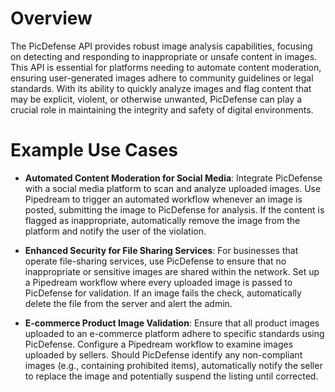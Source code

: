 # Overview

The PicDefense API provides robust image analysis capabilities, focusing on detecting and responding to inappropriate or unsafe content in images. This API is essential for platforms needing to automate content moderation, ensuring user-generated images adhere to community guidelines or legal standards. With its ability to quickly analyze images and flag content that may be explicit, violent, or otherwise unwanted, PicDefense can play a crucial role in maintaining the integrity and safety of digital environments.

# Example Use Cases

- **Automated Content Moderation for Social Media**: Integrate PicDefense with a social media platform to scan and analyze uploaded images. Use Pipedream to trigger an automated workflow whenever an image is posted, submitting the image to PicDefense for analysis. If the content is flagged as inappropriate, automatically remove the image from the platform and notify the user of the violation.

- **Enhanced Security for File Sharing Services**: For businesses that operate file-sharing services, use PicDefense to ensure that no inappropriate or sensitive images are shared within the network. Set up a Pipedream workflow where every uploaded image is passed to PicDefense for validation. If an image fails the check, automatically delete the file from the server and alert the admin.

- **E-commerce Product Image Validation**: Ensure that all product images uploaded to an e-commerce platform adhere to specific standards using PicDefense. Configure a Pipedream workflow to examine images uploaded by sellers. Should PicDefense identify any non-compliant images (e.g., containing prohibited items), automatically notify the seller to replace the image and potentially suspend the listing until corrected.
